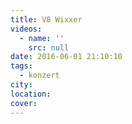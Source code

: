 ```yaml
---
title: V8 Wixxer
videos:
  - name: ''
    src: null
date: 2016-06-01 21:10:10
tags:
  - konzert
city:
location:
cover:
---
```

